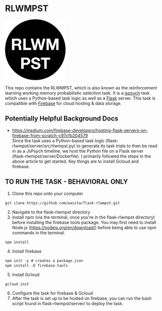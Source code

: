 # RLWMPST
<p float="left">
  <img src="favicon.png" width="200" />
</p>

This repo contains the RLWMPST, which is also known as the reinforcement learning working memory probabilistic selection task. It is a [jspsych](https://www.jspsych.org/) task which uses a Python-based task logic as well as a [Flask](https://flask.palletsprojects.com/en/1.1.x/) server. This task is compatible with [Firebase](https://firebase.google.com/) for cloud hosting & data storage.


## Potentially Helpful Background Docs
- https://medium.com/firebase-developers/hosting-flask-servers-on-firebase-from-scratch-c97cfb204579 \
Since the task uses a Python-based task logic (flask-rlwmpst/server/src/rlwmpst.py) to generate its task trials to then be read in as a JsPsych timeline, we host the Python file on a Flask server (flask-rlwmpst/server/Dockerfile). I primarily followed the steps in the above article to get started. Key things are to install Gcloud and firebase.


## TO RUN THE TASK - BEHAVIORAL ONLY

1. Clone this repo onto your computer
```
git clone https://github.com/wasita/flask-rlwmpst.git
```
2. Navigate to the flask-rlwmpst directory 
3. Install npm (via the terminal, once you're in the flask-rlwmpst directory) before installing the firebase tools package. You may first need to install Node.js (https://nodejs.org/en/download/) before being able to use npm commands in the terminal.
```
npm install
```
4. Install firebase
```
npm init -y # creates a package.json
npm install -D firebase-tools
```
5. Install Gcloud
```
gcloud init
```
6. Configure the task for firebase & Gcloud
7. After the task is set up to be hosted on firebase, you can run the bash script found in flask-rlwmpst/server/ to deploy the task.
